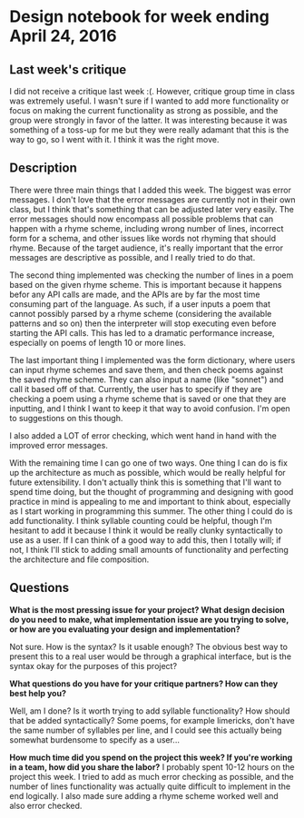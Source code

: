 # Design notebook for week ending April 24, 2016

## Last week's critique

I did not receive a critique last week :(. However, critique group time in class was extremely useful. I wasn't sure if I wanted to add more functionality or focus on making the current functionality as strong as possible, and the group were strongly in favor of the latter. It was interesting because it was something of a toss-up for me but they were really adamant that this is the way to go, so I went with it. I think it was the right move.

## Description

There were three main things that I added this week. The biggest was error messages. I don't love that the error messages are currently not in their own class, but I think that's something that can be adjusted later very easily. The error messages should now encompass all possible problems that can happen with a rhyme scheme, including wrong number of lines, incorrect form for a schema, and other issues like words not rhyming that should rhyme. Because of the target audience, it's really important that the error messages are descriptive as possible, and I really tried to do that.

The second thing implemented was checking the number of lines in a poem based on the given rhyme scheme. This is important because it happens befor any API calls are made, and the APIs are by far the most time consuming part of the language. As such, if a user inputs a poem that cannot possibly parsed by a rhyme scheme (considering the available patterns and so on) then the interpreter will stop executing even before starting the API calls. This has led to a dramatic performance increase, especially on poems of length 10 or more lines.

The last important thing I implemented was the form dictionary, where users can input rhyme schemes and save them, and then check poems against the saved rhyme scheme. They can also input a name (like "sonnet") and call it based off of that. Currently, the user has to specify if they are checking a poem using a rhyme scheme that is saved or one that they are inputting, and I think I want to keep it that way to avoid confusion. I'm open to suggestions on this though.

I also added a LOT of error checking, which went hand in hand with the improved error messages.

With the remaining time I can go one of two ways. One thing I can do is fix up the architecture as much as possible, which would be really helpful for future extensibility. I don't actually think this is something that I'll want to spend time doing, but the thought of programming and designing with good practice in mind is appealing to me and important to think about, especially as I start working in programming this summer. The other thing I could do is add functionality. I think syllable counting could be helpful, though I'm hesitant to add it because I think it would be really clunky syntactically to use as a user. If I can think of a good way to add this, then I totally will; if not, I think I'll stick to adding small amounts of functionality and perfecting the architecture and file composition.

## Questions

**What is the most pressing issue for your project? What design decision do
you need to make, what implementation issue are you trying to solve, or how
are you evaluating your design and implementation?**

Not sure. How is the syntax? Is it usable enough? The obvious best way to present this to a real user would be through a graphical interface, but is the syntax okay for the purposes of this project?

**What questions do you have for your critique partners? How can they best help
you?**

Well, am I done? Is it worth trying to add syllable functionality? How should that be added syntactically? Some poems, for example limericks, don't have the same number of syllables per line, and I could see this actually being somewhat burdensome to specify as a user...

**How much time did you spend on the project this week? If you're working in a
team, how did you share the labor?**
I probably spent 10-12 hours on the project this week. I tried to add as much error checking as possible, and the number of lines functionality was actually quite difficult to implement in the end logically. I also made sure adding a rhyme scheme worked well and also error checked.

